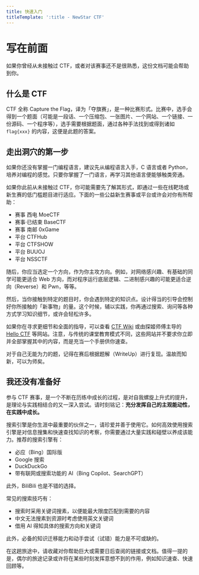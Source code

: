 ```yaml
---
title: 快速入门
titleTemplate: ':title - NewStar CTF'
---
```

<script setup>
import Container from '@/components/docs/Container.vue'
import Link from '@/components/docs/Link.vue'
import { ElTag } from 'element-plus'
import 'element-plus/es/components/tag/style/css'
</script>

# 写在前面

如果你曾经从未接触过 CTF，或者对该赛事还不是很熟悉，这份文档可能会帮助到你。

## 什么是 CTF

CTF 全称 Capture the Flag，译为「夺旗赛」，是一种比赛形式。比赛中，选手会得到一个题面<span data-desc>（可能是一段话、一个压缩包、一张图片、一个网站、一个链接、一份源码、一个程序等）</span>，选手需要根据题面，通过各种手法找到或得到诸如 `flag{xxx}` 的内容，这便是此题的答案。

## 走出洞穴的第一步

如果你还没有掌握一门编程语言，建议先从编程语言入手，C 语言或者 Python，培养对编程的感觉。只要你掌握了一门语言，再学习其他语言便能够触类旁通。

如果你此前从未接触过 CTF，你可能需要先了解其形式，即通过一些在线靶场或新生赛的低门槛题目进行适应。下面的一些公益新生赛事或平台或许会对你有所帮助：

- <ElTag type="success" size="small">赛事</ElTag> <Link icon="external" theme="underline hover" href="https://ctf.xidian.edu.cn/">西电 MoeCTF</Link>
- <ElTag type="info" size="small">赛事·已结束</ElTag> <Link icon="external" theme="underline hover" href="https://basectf.fun/">BaseCTF</Link>
- <ElTag type="success" size="small">赛事</ElTag> <Link icon="external" theme="underline hover" href="https://0xgame.exp10it.cn/">南邮 0xGame</Link>
- <ElTag type="primary" size="small">平台</ElTag> <Link icon="external" theme="underline hover" href="https://www.ctfhub.com/">CTFHub</Link>
- <ElTag type="primary" size="small">平台</ElTag> <Link icon="external" theme="underline hover" href="https://ctf.show/">CTFSHOW</Link>
- <ElTag type="primary" size="small">平台</ElTag> <Link icon="external" theme="underline hover" href="https://buuoj.cn">BUUOJ</Link>
- <ElTag type="primary" size="small">平台</ElTag> <Link icon="external" theme="underline hover" href="https://www.nssctf.cn">NSSCTF</Link>

随后，你应当选定一个方向，作为你主攻方向。例如，对网络感兴趣、有基础的同学可能更适合 Web 方向，而对程序运行底层逻辑、二进制感兴趣的可能更适合逆向（Reverse）和 Pwn，等等。

然后，当你接触到特定的题目时，你会遇到特定的知识点。设计得当的引导会控制好你所接触的「新事物」的量。这个时候，辅以实践，你再通过搜索、询问等各种方式学习知识细节，或许会轻松许多。

如果你在寻求更细节和全面的指导，可以查看 [CTF Wiki](https://ctf-wiki.org/) 或由探姬师傅主导的 [Hello CTF](https://hello-ctf.com/) 等网站。注意，与传统的课堂教育模式不同，这些网站并不要求你立即并全部掌握其中的内容，而是充当一个手册供你速查。

对于自己无能为力的题，记得在赛后根据题解（WriteUp）进行复现。温故而知新，可以为师矣。

## 我还没有准备好

<Container type='tip'>
参与 CTF 赛事，是一个不断在历练中成长的过程，是对自我螺旋上升式的提升，是理论与实践相结合的又一深入尝试。请时刻铭记：<strong>充分发挥自己的主观能动性，在实践中成长。</strong>
</Container>

搜索引擎是你生涯中最重要的伙伴之一，请珍爱并善于使用它。如何高效使用搜索引擎是对信息搜集和快速查找知识的考察，你需要通过大量实践和碰壁以养成该能力。推荐的搜索引擎有：

- 必应（Bing）国际版
- Google 搜索
- DuckDuckGo
- 带有联网或搜索功能的 AI（Bing Copilot、SearchGPT）

此外，BiliBili 也是不错的选择。

常见的搜索技巧有：

- 搜索时采用关键词搜素，以便能最大限度匹配到需要的内容
- 中文无法搜素到资源时考虑使用英文关键词
- 借用 AI 得知具体的搜索方向和关键词

此外，必备的知识迁移能力和动手尝试（试错）能力是不可或缺的。

在这趟旅途中，请收藏对你帮助巨大或需要日后查阅的链接或文档。值得一提的是，偶尔的旅途记录或许将在某些时刻发挥意想不到的作用，例如知识速查、快速回顾等。
